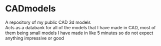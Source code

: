 # CADmodels
A repository of my public CAD 3d models  
Acts as a databank for all of the models that I have made in CAD, most of them being small models I have made in like 5 minutes so do not expect anything impressive or good
